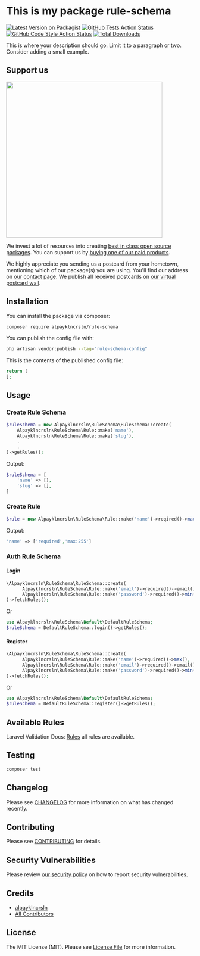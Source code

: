 # This is my package rule-schema

[![Latest Version on Packagist](https://img.shields.io/packagist/v//rule-schema.svg?style=flat-square)](https://packagist.org/packages//rule-schema)
[![GitHub Tests Action Status](https://img.shields.io/github/actions/workflow/status//rule-schema/run-tests.yml?branch=main&label=tests&style=flat-square)](https://github.com//rule-schema/actions?query=workflow%3Arun-tests+branch%3Amain)
[![GitHub Code Style Action Status](https://img.shields.io/github/actions/workflow/status//rule-schema/fix-php-code-style-issues.yml?branch=main&label=code%20style&style=flat-square)](https://github.com//rule-schema/actions?query=workflow%3A"Fix+PHP+code+style+issues"+branch%3Amain)
[![Total Downloads](https://img.shields.io/packagist/dt//rule-schema.svg?style=flat-square)](https://packagist.org/packages//rule-schema)

This is where your description should go. Limit it to a paragraph or two. Consider adding a small example.

## Support us

[<img src="https://github-ads.s3.eu-central-1.amazonaws.com/rule-schema.jpg?t=1" width="419px" />](https://spatie.be/github-ad-click/rule-schema)

We invest a lot of resources into creating [best in class open source packages](https://spatie.be/open-source). You can support us by [buying one of our paid products](https://spatie.be/open-source/support-us).

We highly appreciate you sending us a postcard from your hometown, mentioning which of our package(s) you are using. You'll find our address on [our contact page](https://spatie.be/about-us). We publish all received postcards on [our virtual postcard wall](https://spatie.be/open-source/postcards).

## Installation

You can install the package via composer:

```bash
composer require alpayklncrsln/rule-schema
```


You can publish the config file with:

```bash
php artisan vendor:publish --tag="rule-schema-config"
```

This is the contents of the published config file:

```php
return [
];
```

## Usage

### Create Rule Schema

```php
$ruleSchema = new Alpayklncrsln\RuleSchema\RuleSchema::create(
    Alpayklncrsln\RuleSchema\Rule::make('name'),
    Alpayklncrsln\RuleSchema\Rule::make('slug'),
    .
    .
)->getRules();
```
Output:
```php
$ruleSchema = [
    'name' => [],
    'slug' => [],
]
```

### Create Rule

```php
$rule = new Alpayklncrsln\RuleSchema\Rule::make('name')->reqired()->max()->getRule();
```

Output:
```php
'name' => ['required','max:255']
```

### Auth Rule Schema
#### Login

```php
\Alpayklncrsln\RuleSchema\RuleSchema::create(
      Alpayklncrsln\RuleSchema\Rule::make('email')->required()->email()->max()->exists('users', 'email'),
      Alpayklncrsln\RuleSchema\Rule::make('password')->required()->min(8)->max(),
)->fetchRules();
```

Or

```php
use Alpayklncrsln\RuleSchema\Default\DefaultRuleSchema;
$ruleSchema = DefaultRuleSchema::login()->getRules();
```


#### Register

```php
\Alpayklncrsln\RuleSchema\RuleSchema::create(
      Alpayklncrsln\RuleSchema\Rule::make('name')->required()->max(),
      Alpayklncrsln\RuleSchema\Rule::make('email')->required()->email()->max()->unique('users', 'email'),
      Alpayklncrsln\RuleSchema\Rule::make('password')->required()->min(8)->max()->confirmed(),
)->fetchRules();
```

Or

```php
use Alpayklncrsln\RuleSchema\Default\DefaultRuleSchema;
$ruleSchema = DefaultRuleSchema::register()->getRules();
```

## Available Rules

Laravel Validation Docs: [Rules](https://laravel.com/docs/.x/validation#available-validation-rules) all rules are available.

## Testing

```bash
composer test
```

## Changelog

Please see [CHANGELOG](CHANGELOG.md) for more information on what has changed recently.

## Contributing

Please see [CONTRIBUTING](CONTRIBUTING.md) for details.

## Security Vulnerabilities

Please review [our security policy](../../security/policy) on how to report security vulnerabilities.

## Credits

- [alpayklncrsln](https://github.com/)
- [All Contributors](../../contributors)

## License

The MIT License (MIT). Please see [License File](LICENSE.md) for more information.
